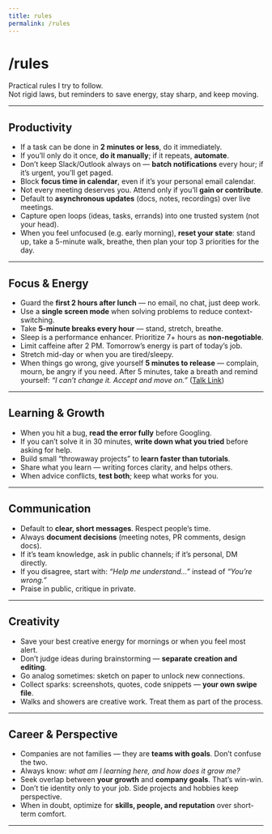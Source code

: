 ```yaml
---
title: rules
permalink: /rules
---
```


# /rules

Practical rules I try to follow.  
Not rigid laws, but reminders to save energy, stay sharp, and keep moving.

---

## Productivity
- If a task can be done in **2 minutes or less**, do it immediately.  
- If you’ll only do it once, **do it manually**; if it repeats, **automate**.  
- Don’t keep Slack/Outlook always on — **batch notifications** every hour; if it’s urgent, you’ll get paged.  
- Block **focus time in calendar**, even if it’s your personal email calendar.  
- Not every meeting deserves you. Attend only if you’ll **gain or contribute**.  
- Default to **asynchronous updates** (docs, notes, recordings) over live meetings.  
- Capture open loops (ideas, tasks, errands) into one trusted system (not your head).  
- When you feel unfocused (e.g. early morning), **reset your state**: stand up, take a 5-minute walk, breathe, then plan your top 3 priorities for the day.  

---

## Focus & Energy
- Guard the **first 2 hours after lunch** — no email, no chat, just deep work.  
- Use a **single screen mode** when solving problems to reduce context-switching.  
- Take **5-minute breaks every hour** — stand, stretch, breathe.  
- Sleep is a performance enhancer. Prioritize 7+ hours as **non-negotiable**.  
- Limit caffeine after 2 PM. Tomorrow’s energy is part of today’s job.  
- Stretch mid-day or when you are tired/sleepy.  
- When things go wrong, give yourself **5 minutes to release** — complain, mourn, be angry if you need. After 5 minutes, take a breath and remind yourself: *“I can’t change it. Accept and move on.”*  ([Talk Link](https://www.youtube.com/watch?v=g9yg5cDagJ0))


---

## Learning & Growth
- When you hit a bug, **read the error fully** before Googling.  
- If you can’t solve it in 30 minutes, **write down what you tried** before asking for help.  
- Build small “throwaway projects” to **learn faster than tutorials**.  
- Share what you learn — writing forces clarity, and helps others.  
- When advice conflicts, **test both**; keep what works for you.  

---

## Communication
- Default to **clear, short messages**. Respect people’s time.  
- Always **document decisions** (meeting notes, PR comments, design docs).  
- If it’s team knowledge, ask in public channels; if it’s personal, DM directly.  
- If you disagree, start with: *“Help me understand…”* instead of *“You’re wrong.”*  
- Praise in public, critique in private.  

---

## Creativity
- Save your best creative energy for mornings or when you feel most alert.  
- Don’t judge ideas during brainstorming — **separate creation and editing**.  
- Go analog sometimes: sketch on paper to unlock new connections.  
- Collect sparks: screenshots, quotes, code snippets — **your own swipe file**.  
- Walks and showers are creative work. Treat them as part of the process.  

---

## Career & Perspective
- Companies are not families — they are **teams with goals**. Don’t confuse the two.  
- Always know: *what am I learning here, and how does it grow me?*  
- Seek overlap between **your growth** and **company goals**. That’s win-win.  
- Don’t tie identity only to your job. Side projects and hobbies keep perspective.  
- When in doubt, optimize for **skills, people, and reputation** over short-term comfort.  

---
